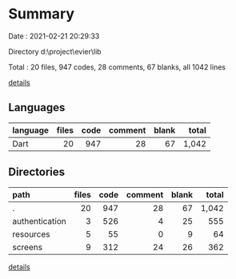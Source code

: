 # Summary

Date : 2021-02-21 20:29:33

Directory d:\project\evier\lib

Total : 20 files,  947 codes, 28 comments, 67 blanks, all 1042 lines

[details](details.md)

## Languages
| language | files | code | comment | blank | total |
| :--- | ---: | ---: | ---: | ---: | ---: |
| Dart | 20 | 947 | 28 | 67 | 1,042 |

## Directories
| path | files | code | comment | blank | total |
| :--- | ---: | ---: | ---: | ---: | ---: |
| . | 20 | 947 | 28 | 67 | 1,042 |
| authentication | 3 | 526 | 4 | 25 | 555 |
| resources | 5 | 55 | 0 | 9 | 64 |
| screens | 9 | 312 | 24 | 26 | 362 |

[details](details.md)